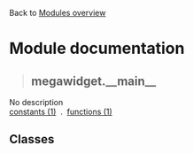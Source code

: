 Back to [Modules overview](https://github.com/pyrustic/megawidget/blob/master/docs/modules/README.md)
  
# Module documentation
>## megawidget.\_\_main\_\_
No description
<br>
[constants (1)](https://github.com/pyrustic/megawidget/blob/master/docs/modules/content/megawidget.__main__/constants.md) &nbsp;.&nbsp; [functions (1)](https://github.com/pyrustic/megawidget/blob/master/docs/modules/content/megawidget.__main__/functions.md)


## Classes

